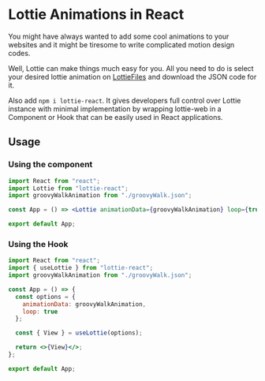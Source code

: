 # Lottie Animations in React

You might have always wanted to add some cool animations to your websites and it might be tiresome to write complicated motion design codes.

Well, Lottie can make things much easy for you.
All you need to do is select your desired lottie animation on [LottieFiles]("https://lottiefiles.com/") and download the JSON code for it.

Also add `npm i lottie-react`. It gives developers full control over Lottie instance with minimal implementation by wrapping lottie-web in a Component or Hook that can be easily used in React applications.

## Usage

### Using the component

```jsx
import React from "react";
import Lottie from "lottie-react";
import groovyWalkAnimation from "./groovyWalk.json";

const App = () => <Lottie animationData={groovyWalkAnimation} loop={true} />;

export default App;
```

### Using the Hook

```jsx
import React from "react";
import { useLottie } from "lottie-react";
import groovyWalkAnimation from "./groovyWalk.json";

const App = () => {
  const options = {
    animationData: groovyWalkAnimation,
    loop: true
  };

  const { View } = useLottie(options);

  return <>{View}</>;
};

export default App;
```
